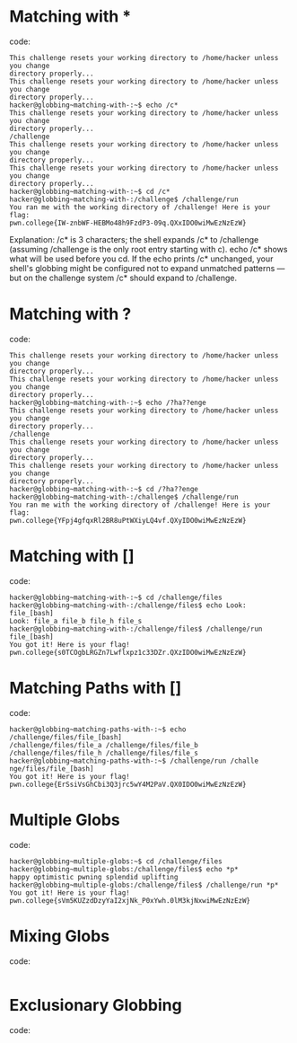 # Matching with *
code:
```
This challenge resets your working directory to /home/hacker unless you change 
directory properly...
This challenge resets your working directory to /home/hacker unless you change 
directory properly...
hacker@globbing~matching-with-:~$ echo /c*
This challenge resets your working directory to /home/hacker unless you change 
directory properly...
/challenge
This challenge resets your working directory to /home/hacker unless you change 
directory properly...
This challenge resets your working directory to /home/hacker unless you change 
directory properly...
hacker@globbing~matching-with-:~$ cd /c*
hacker@globbing~matching-with-:/challenge$ /challenge/run
You ran me with the working directory of /challenge! Here is your flag:
pwn.college{IW-znbWF-HEBMo48h9FzdP3-09q.QXxIDO0wiMwEzNzEzW}
```
Explanation: /c* is 3 characters; the shell expands /c* to /challenge (assuming /challenge is the only root entry starting with c). echo /c* shows what will be used before you cd. If the echo prints /c* unchanged, your shell's globbing might be configured not to expand unmatched patterns — but on the challenge system /c* should expand to /challenge.


# Matching with ?
code:
```
This challenge resets your working directory to /home/hacker unless you change 
directory properly...
This challenge resets your working directory to /home/hacker unless you change 
directory properly...
hacker@globbing~matching-with-:~$ echo /?ha??enge
This challenge resets your working directory to /home/hacker unless you change 
directory properly...
/challenge
This challenge resets your working directory to /home/hacker unless you change 
directory properly...
This challenge resets your working directory to /home/hacker unless you change 
directory properly...
hacker@globbing~matching-with-:~$ cd /?ha??enge
hacker@globbing~matching-with-:/challenge$ /challenge/run
You ran me with the working directory of /challenge! Here is your flag:
pwn.college{YFpj4gfqxRl2BR8uPtWXiyLQ4vf.QXyIDO0wiMwEzNzEzW}
```


# Matching with []
code:
```
hacker@globbing~matching-with-:~$ cd /challenge/files
hacker@globbing~matching-with-:/challenge/files$ echo Look: file_[bash]
Look: file_a file_b file_h file_s
hacker@globbing~matching-with-:/challenge/files$ /challenge/run file_[bash]
You got it! Here is your flag!
pwn.college{s0TCOgbLRGZn7Lwflxpz1c33DZr.QXzIDO0wiMwEzNzEzW}
```


# Matching Paths with []
code:
```
hacker@globbing~matching-paths-with-:~$ echo /challenge/files/file_[bash]
/challenge/files/file_a /challenge/files/file_b /challenge/files/file_h /challenge/files/file_s
hacker@globbing~matching-paths-with-:~$ /challenge/run /challe
nge/files/file_[bash]
You got it! Here is your flag!
pwn.college{ErSsiVsGhCbi3Q3jrc5wY4M2PaV.QX0IDO0wiMwEzNzEzW}
```


# Multiple Globs
code:
```
hacker@globbing~multiple-globs:~$ cd /challenge/files
hacker@globbing~multiple-globs:/challenge/files$ echo *p*
happy optimistic pwning splendid uplifting
hacker@globbing~multiple-globs:/challenge/files$ /challenge/run *p*
You got it! Here is your flag!
pwn.college{sVm5KUZzdDzyYaI2xjNk_P0xYwh.0lM3kjNxwiMwEzNzEzW}
```


# Mixing Globs
code:
```

```


# Exclusionary Globbing
code:
```

```
